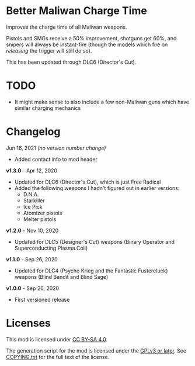 Better Maliwan Charge Time
==========================

Improves the charge time of all Maliwan weapons.

Pistols and SMGs receive a 50% improvement, shotguns get 60%, and snipers will always
be instant-fire (though the models which fire on *releasing* the trigger will still do so).

This has been updated through DLC6 (Director's Cut).

TODO
====

- It might make sense to also include a few non-Maliwan guns which have similar charging
  mechanics

Changelog
=========

Jun 16, 2021 *(no version number change)*
 * Added contact info to mod header

**v1.3.0** - Apr 12, 2020
 * Updated for DLC6 (Director's Cut), which is just Free Radical
 * Added the following weapons I hadn't figured out in earlier versions:
   * D.N.A.
   * Starkiller
   * Ice Pick
   * Atomizer pistols
   * Melter pistols

**v1.2.0** - Nov 10, 2020
 * Updated for DLC5 (Designer's Cut) weapons (Binary Operator and Superconducting
   Plasma Coil)

**v1.1.0** - Sep 26, 2020
 * Updated for DLC4 (Psycho Krieg and the Fantastic Fustercluck) weapons (Blind
   Bandit and Blind Sage)

**v1.0.0** - Sep 26, 2020
 * First versioned release
 
Licenses
========

This mod is licensed under [CC BY-SA 4.0](https://creativecommons.org/licenses/by-sa/4.0/).

The generation script for the mod is licensed under the
[GPLv3 or later](https://www.gnu.org/licenses/quick-guide-gplv3.html).
See [COPYING.txt](../../COPYING.txt) for the full text of the license.

